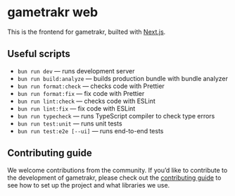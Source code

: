 # gametrakr web

This is the frontend for gametrakr, builted with [Next.js](https://nextjs.org/).

## Useful scripts

- `bun run dev` — runs development server
- `bun run build:analyze` — builds production bundle with bundle analyzer
- `bun run format:check` — checks code with Prettier
- `bun run format:fix` — fix code with Prettier
- `bun run lint:check` — checks code with ESLint
- `bun run lint:fix` — fix code with ESLint
- `bun run typecheck` — runs TypeScript compiler to check type errors
- `bun run test:unit` — runs unit tests
- `bun run test:e2e [--ui]` — runs end-to-end tests

## Contributing guide

We welcome contributions from the community. If you’d like to contribute to the development of gametrakr, please check out the [contributing guide](docs/contributing-guide.md) to see how to set up the project and what libraries we use.
